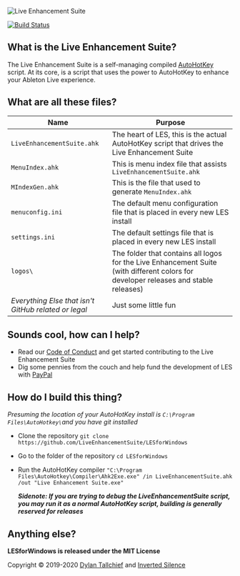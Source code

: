 ![Live Enhancement Suite](https://raw.githubusercontent.com/LiveEnhancementSuite/LESforMacOS/master/Hammerspoon/Images.xcassets/AppIcon.appiconset/icon_256x256.png)

[![Build Status](https://img.shields.io/endpoint.svg?url=https%3A%2F%2Factions-badge.atrox.dev%2FLiveEnhancementSuite%2FLESforWindows%2Fbadge%3Fref%3Ddevelop&style=flat)](https://actions-badge.atrox.dev/LiveEnhancementSuite/LESforWindows/goto?ref=develop)

## What is the Live Enhancement Suite?

The Live Enhancement Suite is a self-managing compiled [AutoHotKey](https://www.autohotkey.com/) script. At its core, is a script that uses the power to AutoHotKey to enhance your Ableton Live experience. 

## What are all these files?

| Name                                                 | Purpose                                                      |
| ---------------------------------------------------- | ------------------------------------------------------------ |
| `LiveEnhancementSuite.ahk`                           | The heart of LES, this is the actual AutoHotKey script that drives the Live Enhancement Suite |
| `MenuIndex.ahk`                                      | This is menu index file that assists `LiveEnhancementSuite.ahk` |
| `MIndexGen.ahk`                                      | This is the file that used to generate `MenuIndex.ahk`       |
| `menuconfig.ini`                                     | The default menu configuration file that is placed in every new LES install |
| `settings.ini`                                       | The default settings file that is placed in every new LES install |
| `logos\`                                             | The folder that contains all logos for the Live Enhancement Suite (with different colors for developer releases and stable releases) |
| *Everything Else that isn't GitHub related or legal* | Just some little fun                                         |

## Sounds cool, how can I help?

* Read our [Code of Conduct](https://github.com/LiveEnhancementSuite/LESforMacOS/blob/master/CODE_OF_CONDUCT.md) and get started contributing to the Live Enhancement Suite
* Dig some pennies from the couch and help fund the development of LES with [PayPal](https://paypal.me/enhancementsuite)

## How do I build this thing?

*Presuming the location of your AutoHotKey install is `C:\Program Files\AutoHotkey\`and you have git installed*

* Clone the repository `git clone https://github.com/LiveEnhancementSuite/LESforWindows`

* Go to the folder of the repository `cd LESforWindows`

* Run the AutoHotKey compiler `"C:\Program Files\AutoHotkey\Compiler\Ahk2Exe.exe" /in LiveEnhancementSuite.ahk /out "Live Enhancement Suite.exe"`

  ***Sidenote: If you are trying to debug the LiveEnhancementSuite script, you may run it as a normal AutoHotKey script, building is generally reserved for releases***

## Anything else?

**LESforWindows is released under the MIT License**

Copyright © 2019-2020 [Dylan Tallchief](https://twitter.com/dylantallchief) and [Inverted Silence](https://twitter.com/invertedsilence)

